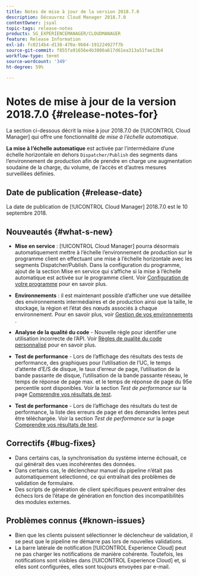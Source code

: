 ```yaml
---
title: Notes de mise à jour de la version 2018.7.0
description: Découvrez Cloud Manager 2018.7.0
contentOwner: jsyal
topic-tags: release-notes
products: SG_EXPERIENCEMANAGER/CLOUDMANAGER
feature: Release Information
exl-id: fc0214b4-d138-470a-9b04-191224927f7b
source-git-commit: f855fa91656e4b3806a617d61ea313a51fae13b4
workflow-type: tm+mt
source-wordcount: '349'
ht-degree: 59%

---
```


# Notes de mise à jour de la version 2018.7.0 {#release-notes-for}

La section ci-dessous décrit la mise à jour 2018.7.0 de [!UICONTROL Cloud Manager] qui offre une fonctionnalité *de mise à l’échelle automatique*.

**La mise à l’échelle automatique** est activée par l’intermédiaire d’une échelle horizontale en dehors `Dispatcher/Publish` des segments dans l’environnement de production afin de prendre en charge une augmentation soudaine de la charge, du volume, de l’accès et d’autres mesures surveillées définies.

## Date de publication {#release-date}

La date de publication de [!UICONTROL Cloud Manager] 2018.7.0 est le 10 septembre 2018.

## Nouveautés {#what-s-new}

* **Mise en service** : [!UICONTROL Cloud Manager] pourra désormais automatiquement mettre à l’échelle l’environnement de production sur le programme client en effectuant une mise à l’échelle horizontale avec les segments Dispatcher/Publish. Dans la configuration du programme, ajout de la section Mise en service qui s’affiche si la mise à l’échelle automatique est activée sur le programme client. Voir [Configuration de votre programme](/help/getting-started/program-setup.md) pour en savoir plus.

* **Environnements** : il est maintenant possible d’afficher une vue détaillée des environnements intermédiaires et de production ainsi que la taille, le stockage, la région et l’état des nœuds associés à chaque environnement. Pour en savoir plus, voir [Gestion de vos environnements](/help/using/managing-environments.md) .

* **Analyse de la qualité du code** - Nouvelle règle pour identifier une utilisation incorrecte de l’API. Voir [Règles de qualité du code personnalisé](/help/using/custom-code-quality-rules.md) pour en savoir plus.

* **Test de performance** - Lors de l’affichage des résultats des tests de performance, des graphiques pour l’utilisation de l’UC, le temps d’attente d’E/S de disque, le taux d’erreur de page, l’utilisation de la bande passante de disque, l’utilisation de la bande passante réseau, le temps de réponse de page max. et le temps de réponse de page du 95e percentile sont disponibles. Voir la section *Test de performance* sur la page [Comprendre vos résultats de test](/help/using/code-quality-testing.md).

* **Test de performance** - Lors de l’affichage des résultats du test de performance, la liste des erreurs de page et des demandes lentes peut être téléchargée. Voir la section *Test de performance* sur la page [Comprendre vos résultats de test](/help/using/code-quality-testing.md).

## Correctifs {#bug-fixes}

* Dans certains cas, la synchronisation du système interne échouait, ce qui générait des vues incohérentes des données.
* Dans certains cas, le déclencheur manuel du pipeline n’était pas automatiquement sélectionné, ce qui entraînait des problèmes de validation de formulaire.
* Des scripts de génération de client spécifiques peuvent entraîner des échecs lors de l’étape de génération en fonction des incompatibilités des modules externes.

## Problèmes connus {#known-issues}

* Bien que les clients puissent sélectionner le déclencheur de validation, il se peut que le pipeline ne démarre pas lors de nouvelles validations.
* La barre latérale de notification [!UICONTROL Experience Cloud] peut ne pas charger les notifications de manière cohérente. Toutefois, les notifications sont visibles dans [!UICONTROL Experience Cloud] et, si elles sont configurées, elles sont toujours envoyées par e-mail.
